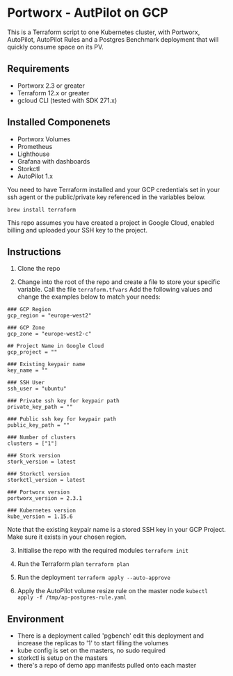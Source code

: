 # Portworx - AutPilot on GCP
This is a Terraform script to one Kubernetes cluster, with Portworx, AutoPilot, AutoPilot Rules and a Postgres Benchmark deployment that will quickly consume space on its PV.

## Requirements
- Portworx 2.3 or greater
- Terraform 12.x or greater
- gcloud CLI (tested with SDK 271.x)

## Installed Componenets
- Portworx Volumes
- Prometheus
- Lighthouse
- Grafana with dashboards
- Storkctl
- AutoPilot 1.x

You need to have Terraform installed and your GCP credentials set in your ssh agent or the public/private key referenced in the variables below.

`brew install terraform`

This repo assumes you have created a project in Google Cloud, enabled billing and uploaded your SSH key to the project.

## Instructions
1. Clone the repo

2. Change into the root of the repo and create a file to store your specific variable. Call the file `terraform.tfvars`
Add the following values and change the examples below to match your needs:
```
### GCP Region
gcp_region = "europe-west2"

### GCP Zone
gcp_zone = "europe-west2-c"

## Project Name in Google Cloud
gcp_project = ""

### Existing keypair name
key_name = ""

### SSH User
ssh_user = "ubuntu"

### Private ssh key for keypair path
private_key_path = ""

### Public ssh key for keypair path
public_key_path = ""

### Number of clusters
clusters = ["1"]

### Stork version
stork_version = latest

### Storkctl version
storkctl_version = latest

### Portworx version
portworx_version = 2.3.1

### Kubernetes version
kube_version = 1.15.6
```
Note that the existing keypair name is a stored SSH key in your GCP Project. Make sure it exists in your chosen region.

3. Initialise the repo with the required modules
`terraform init`

4. Run the Terraform plan
`terraform plan`

5. Run the deployment
`terraform apply --auto-approve`

6. Apply the AutoPilot volume resize rule on the master node
`kubectl apply -f /tmp/ap-postgres-rule.yaml`

## Environment
- There is a deployment called 'pgbench' edit this deployment and increase the replicas to '1' to start filling the volumes
- kube config is set on the masters, no sudo required
- storkctl is setup on the masters
- there's a repo of demo app manifests pulled onto each master
